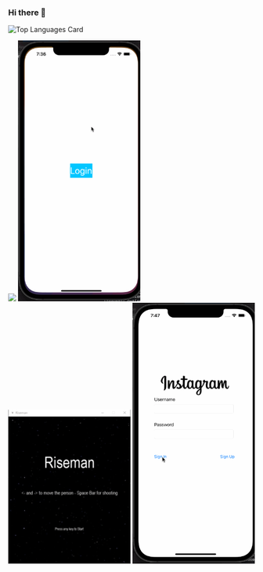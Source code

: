 ### Hi there 👋

<!--
**ZhanpZ/ZhanpZ** is a ✨ _special_ ✨ repository because its `README.md` (this file) appears on your GitHub profile.

Here are some ideas to get you started:

- 🔭 I’m currently working on ...
- 🌱 I’m currently learning ...
- 👯 I’m looking to collaborate on ...
- 🤔 I’m looking for help with ...
- 💬 Ask me about ...
- 📫 How to reach me: ...
- 😄 Pronouns: ...
- ⚡ Fun fact: ...
-->

![Top Languages Card](https://github-readme-stats.vercel.app/api/top-langs/?username=shinokada&layout=compact)

<img src="https://github.com/ZhanpZ/Flix/blob/master/FlixP1.gif" width=250> <img src="https://github.com/ZhanpZ/Twitter_API_APP/blob/master/TwitterDemo.gif" width=250><br> <img src="https://github.com/ZhanpZ/Riseman/blob/main/Riseman%20Demo.gif" width=250> <img src="https://github.com/ZhanpZ/Parstagram/blob/master/ParasDemo.gif" width=250> 
